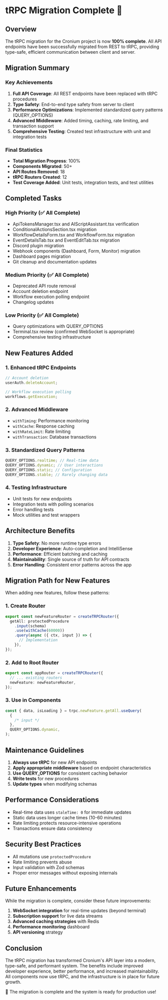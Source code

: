 # tRPC Migration Complete 🎉

## Overview

The tRPC migration for the Cronium project is now **100% complete**. All API endpoints have been successfully migrated from REST to tRPC, providing type-safe, efficient communication between client and server.

## Migration Summary

### Key Achievements

1. **Full API Coverage**: All REST endpoints have been replaced with tRPC procedures
2. **Type Safety**: End-to-end type safety from server to client
3. **Performance Optimizations**: Implemented standardized query patterns (QUERY_OPTIONS)
4. **Advanced Middleware**: Added timing, caching, rate limiting, and transaction support
5. **Comprehensive Testing**: Created test infrastructure with unit and integration tests

### Final Statistics

- **Total Migration Progress**: 100%
- **Components Migrated**: 50+
- **API Routes Removed**: 18
- **tRPC Routers Created**: 12
- **Test Coverage Added**: Unit tests, integration tests, and test utilities

## Completed Tasks

### High Priority (✅ All Complete)

- ApiTokensManager.tsx and AIScriptAssistant.tsx verification
- ConditionalActionsSection.tsx migration
- WorkflowDetailsForm.tsx and WorkflowForm.tsx migration
- EventDetailsTab.tsx and EventEditTab.tsx migration
- Discord plugin migration
- Webhook components (Dashboard, Form, Monitor) migration
- Dashboard pages migration
- Git cleanup and documentation updates

### Medium Priority (✅ All Complete)

- Deprecated API route removal
- Account deletion endpoint
- Workflow execution polling endpoint
- Changelog updates

### Low Priority (✅ All Complete)

- Query optimizations with QUERY_OPTIONS
- Terminal.tsx review (confirmed WebSocket is appropriate)
- Comprehensive testing infrastructure

## New Features Added

### 1. Enhanced tRPC Endpoints

```typescript
// Account deletion
userAuth.deleteAccount;

// Workflow execution polling
workflows.getExecution;
```

### 2. Advanced Middleware

- `withTiming`: Performance monitoring
- `withCache`: Response caching
- `withRateLimit`: Rate limiting
- `withTransaction`: Database transactions

### 3. Standardized Query Patterns

```typescript
QUERY_OPTIONS.realtime; // Real-time data
QUERY_OPTIONS.dynamic; // User interactions
QUERY_OPTIONS.static; // Configuration
QUERY_OPTIONS.stable; // Rarely changing data
```

### 4. Testing Infrastructure

- Unit tests for new endpoints
- Integration tests with polling scenarios
- Error handling tests
- Mock utilities and test wrappers

## Architecture Benefits

1. **Type Safety**: No more runtime type errors
2. **Developer Experience**: Auto-completion and IntelliSense
3. **Performance**: Efficient batching and caching
4. **Maintainability**: Single source of truth for API contracts
5. **Error Handling**: Consistent error patterns across the app

## Migration Path for New Features

When adding new features, follow these patterns:

### 1. Create Router

```typescript
export const newFeatureRouter = createTRPCRouter({
  getAll: protectedProcedure
    .input(schema)
    .use(withCache(60000))
    .query(async ({ ctx, input }) => {
      // Implementation
    }),
});
```

### 2. Add to Root Router

```typescript
export const appRouter = createTRPCRouter({
  // ... existing routers
  newFeature: newFeatureRouter,
});
```

### 3. Use in Components

```typescript
const { data, isLoading } = trpc.newFeature.getAll.useQuery(
  {
    /* input */
  },
  QUERY_OPTIONS.dynamic,
);
```

## Maintenance Guidelines

1. **Always use tRPC** for new API endpoints
2. **Apply appropriate middleware** based on endpoint characteristics
3. **Use QUERY_OPTIONS** for consistent caching behavior
4. **Write tests** for new procedures
5. **Update types** when modifying schemas

## Performance Considerations

- Real-time data uses `staleTime: 0` for immediate updates
- Static data uses longer cache times (10-60 minutes)
- Rate limiting protects resource-intensive operations
- Transactions ensure data consistency

## Security Best Practices

- All mutations use `protectedProcedure`
- Rate limiting prevents abuse
- Input validation with Zod schemas
- Proper error messages without exposing internals

## Future Enhancements

While the migration is complete, consider these future improvements:

1. **WebSocket integration** for real-time updates (beyond terminal)
2. **Subscription support** for live data streams
3. **Advanced caching strategies** with Redis
4. **Performance monitoring** dashboard
5. **API versioning** strategy

## Conclusion

The tRPC migration has transformed Cronium's API layer into a modern, type-safe, and performant system. The benefits include improved developer experience, better performance, and increased maintainability. All components now use tRPC, and the infrastructure is in place for future growth.

🚀 The migration is complete and the system is ready for production use!
